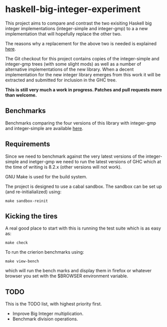 # haskell-big-integer-experiment

This project aims to compare and contrast the two exisiting Haskell big
integer implementations (integer-simple and integer-gmp) to a a new
implementation that will hopefully replace the other two.

The reasons why a replacement for the above two is needed is explained
[here][reason].

The Git checkout for this project contains copies of the integer-simple and
integer-gmp trees (with some slight mods) as well as a number of alternative
implementations of the new library. When a decent implementation for the new
integer library emerges from this work it will be extracted and submitted for
inclusion in the GHC tree.

__This is still very much a work in progress. Patches and pull requests more
than welcome.__

## Benchmarks

Benchmarks comparing the four versions of this library with integer-gmp and
integer-simple are available [here][benchmarks].


## Requirements

Since we need to benchmark against the very latest versions of the integer-simple
and inetger-gmp we need to run the latest versions of GHC which at the time of
writing is 8.2.x (other versions will not work).

GNU Make is used for the build system.

The project is designed to use a cabal sandbox. The sandbox can be set up (and
re-initialialized) using:

	make sandbox-reinit

## Kicking the tires

A real good place to start with this is running the test suite which is as
easy as:

	make check

To run the crierion benchmarks  using:

    make view-bench

which will run the bench marks and display them in firefox or whatever browser
you set with the $BROWSER environment variable.


## TODO

This is the TODO list, with highest priority first.

* Improve Big Integer multiplication.
* Benchmark division operations.


[reason]: http://www.mega-nerd.com/erikd/Blog/CodeHacking/Haskell/integer_pt1.html
[benchmarks]: http://www.mega-nerd.com/haskell-big-integer-experiment/
